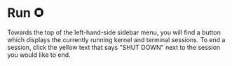 # Run <img src="docs/Images/runbutton.png" alt="drawing" width="25"/>
Towards the top of the left-hand-side sidebar menu, you will find a button which displays the currently running kernel and terminal sessions.  To end a session, click the yellow text that says "SHUT DOWN" next to the session you would like to end.        
